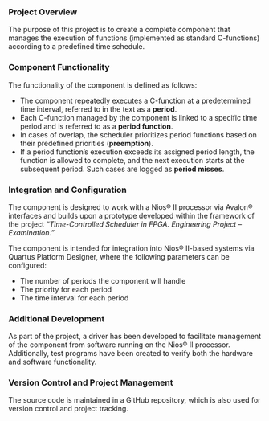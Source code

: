 ### Project Overview

The purpose of this project is to create a complete component that manages the execution of functions (implemented as standard C-functions) according to a predefined time schedule.

### Component Functionality

The functionality of the component is defined as follows:

- The component repeatedly executes a C-function at a predetermined time interval, referred to in the text as a **period**.
- Each C-function managed by the component is linked to a specific time period and is referred to as a **period function**.
- In cases of overlap, the scheduler prioritizes period functions based on their predefined priorities (**preemption**).
- If a period function’s execution exceeds its assigned period length, the function is allowed to complete, and the next execution starts at the subsequent period. Such cases are logged as **period misses**.

### Integration and Configuration

The component is designed to work with a Nios® II processor via Avalon® interfaces and builds upon a prototype developed within the framework of the project *“Time-Controlled Scheduler in FPGA. Engineering Project – Examination.”*

The component is intended for integration into Nios® II-based systems via Quartus Platform Designer, where the following parameters can be configured:

- The number of periods the component will handle
- The priority for each period
- The time interval for each period

### Additional Development

As part of the project, a driver has been developed to facilitate management of the component from software running on the Nios® II processor. Additionally, test programs have been created to verify both the hardware and software functionality.

### Version Control and Project Management

The source code is maintained in a GitHub repository, which is also used for version control and project tracking.
